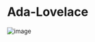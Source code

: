 # Ada-Lovelace

![image](https://user-images.githubusercontent.com/50378596/162803179-10181ff8-bfa9-4e05-8bb3-8713d568bef4.png)
